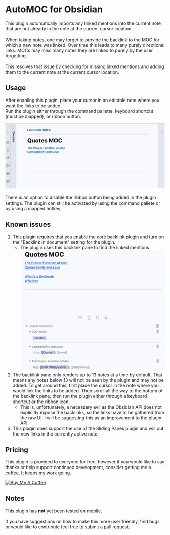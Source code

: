 # AutoMOC for Obsidian

This plugin automatically imports any linked mentions into the current note that are not already in the note at the current cursor location. <br><br>
When taking notes, one may forget to provide the backlink to the MOC for which a new note was linked. Over time this leads to many purely directional links. MOCs may miss many notes they are linked to purely by the user forgetting. <br><br>
This resolves that issue by checking for missing linked mentions and adding them to the current note at the current cursor location.
<br>

## Usage

After enabling this plugin, place your cursor in an editable note where you want the links to be added. <br>
Run the plugin either through the command pallette, keyboard shortcut (must be mapped), or ribbon button.
<br>

![demo](assets/auto-moc-demo.gif)
<br>
<br>
There is an option to disable the ribbon button being added in the plugin settings. The plugin can still be activated by using the command pallete or by using a mapped hotkey.

## Known issues

1. This plugin requires that you enable the core backlink plugin and turn on the "Backlink in document" setting for the plugin.
    - The plugin uses this backlink pane to find the linked mentions.
      ![backlink-pane](assets/backlink-pane.png)
2. The backlink pane only renders up to 13 notes at a time by default. That means any notes below 13 will not be seen by the plugin and may not be added.
   To get around this, first place the cursor in the note where you would link the links to be added. Then scroll all the way to the bottom of the backlink pane, then run the plugin either through a keyboard shortcut or the ribbon icon. <br>
    - This is, unfortunately, a necessary evil as the Obsidian API does not explicitly expose the backlinks, so the links have to be gathered from the raw UI. I will be suggesting this as an improvement to the plugin API.
3. This plugin does support the use of the Sliding Panes plugin and will put the new links in the currently active note.

## Pricing

This plugin is provided to everyone for free, however if you would like to say thanks or help support continued development, consider getting me a coffee. It keeps my work going.

<a href="https://www.buymeacoffee.com/dalca7" target="_blank"><img src="https://cdn.buymeacoffee.com/buttons/default-orange.png" alt="Buy Me A Coffee" height="41" width="174"></a>

## Notes

This plugin has **not** yet been tested on mobile.
<br>
<br>
If you have suggestions on how to make this more user friendly, find bugs, or would like to contribute feel free to submit a pull request.
